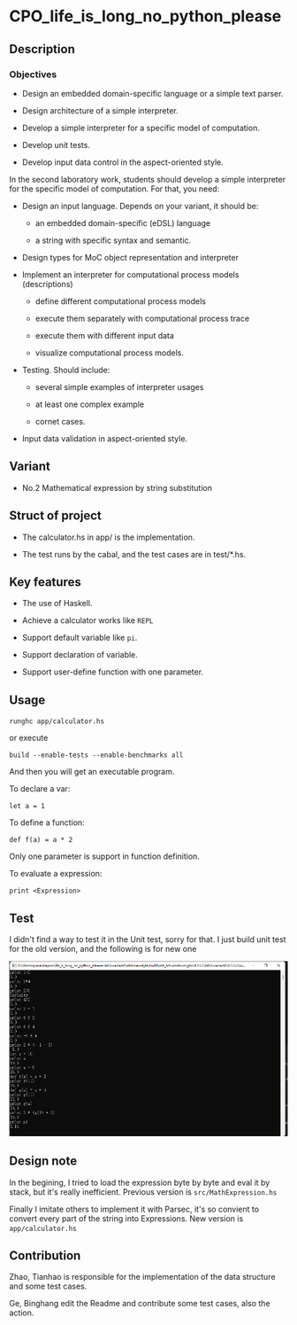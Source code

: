 # CPO_life_is_long_no_python_please

## Description

### Objectives

- Design an embedded domain-specific language or a simple text parser.

- Design architecture of a simple interpreter.

- Develop a simple interpreter for a specific model of computation.

- Develop unit tests.

- Develop input data control in the aspect-oriented style.

In the second laboratory work, students should develop a simple interpreter
for the specific model of computation. For that, you need:

- Design an input language. Depends on your variant, it should be:

   - an embedded domain-specific (eDSL) language

   - a string with specific syntax and semantic.

- Design types for MoC object representation and interpreter

- Implement an interpreter for computational process models (descriptions)

   - define different computational process models

   - execute them separately with computational process trace

   - execute them with different input data

   - visualize computational process models.

- Testing. Should include:

   - several simple examples of interpreter usages

   - at least one complex example

   - cornet cases.

- Input data validation in aspect-oriented style.

## Variant

- No.2 Mathematical expression by string substitution

## Struct of project

- The calculator.hs in app/ is the implementation.

- The test runs by the cabal, and the test cases are in test/*.hs.

## Key features

- The use of Haskell.

- Achieve a calculator works like `REPL`

- Support default variable like `pi`.

- Support declaration of variable.

- Support user-define function with one parameter.

## Usage

```
runghc app/calculator.hs
```

or execute

```
build --enable-tests --enable-benchmarks all
```

And then you will get an executable program.

To declare a var:

```
let a = 1
```

To define a function:

```
def f(a) = a * 2
```

Only one parameter is support in function definition.

To evaluate a expression:

```
print <Expression>
```

## Test

I didn't find a way to test it in the Unit test, sorry for that.
I just build unit test for the old version, and the following is for new one

![avatar](./pictures/test.png)

## Design note

In the begining, I tried to load the expression byte by byte
and eval it by stack, but it's really inefficient.
Previous version is `src/MathExpression.hs`

Finally I imitate others to implement it with Parsec, it's
so convient to convert every part of the string into Expressions.
New version is `app/calculator.hs`

## Contribution

Zhao, Tianhao is responsible for the implementation of the
data structure and some test cases.

Ge, Binghang edit the Readme and contribute some test cases,
also the action.